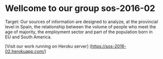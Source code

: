 # Wellcome to our group sos-2016-02

Target:
Our sources of information are designed to analyze, at the provincial level in Spain, the relationship between the volume of people who meet the age of majority, the employment sector and part of the population born in EU and South America.

[Visit our work running on Heroku server] (https://sos-2016-02.herokuapp.com/)
